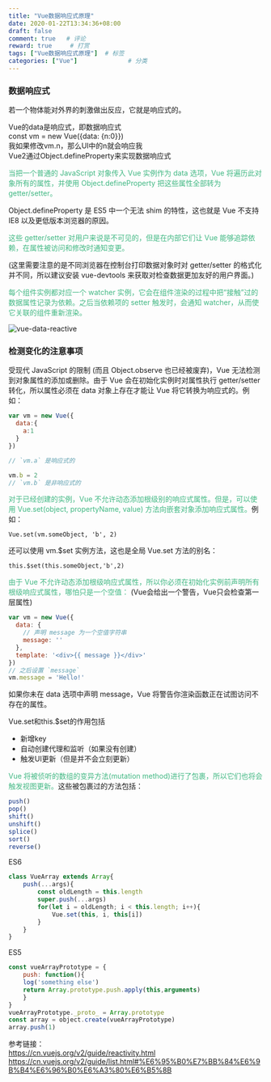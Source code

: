 ```yaml
---
title: "Vue数据响应式原理"
date: 2020-01-22T13:34:36+08:00
draft: false
comment: true   # 评论
reward: true	 # 打赏
tags: ["Vue数据响应式原理"]  # 标签
categories: ["Vue"]              # 分类
---
```

### 数据响应式

若一个物体能对外界的刺激做出反应，它就是响应式的。<br>

Vue的data是响应式，即数据响应式<br>
const vm = new Vue({data: {n:0}})<br>
我如果修改vm.n，那么UI中的n就会响应我<br>
Vue2通过Object.defineProperty来实现数据响应式<br>

<font color="#41B883">当把一个普通的 JavaScript 对象传入 Vue 实例作为 data 选项，Vue 将遍历此对象所有的属性，并使用 Object.defineProperty 把这些属性全部转为 getter/setter。
</font>

Object.defineProperty 是 ES5 中一个无法 shim 的特性，这也就是 Vue 不支持 IE8 以及更低版本浏览器的原因。

<font color="#41B883">这些 getter/setter 对用户来说是不可见的，但是在内部它们让 Vue 能够追踪依赖，在属性被访问和修改时通知变更。</font>

(这里需要注意的是不同浏览器在控制台打印数据对象时对 getter/setter 的格式化并不同，所以建议安装 vue-devtools 来获取对检查数据更加友好的用户界面。)

<font color="#41B883">每个组件实例都对应一个 watcher 实例，它会在组件渲染的过程中把“接触”过的数据属性记录为依赖。之后当依赖项的 setter 触发时，会通知 watcher，从而使它关联的组件重新渲染。</font>

![vue-data-reactive](/images/vue-data-reactive.png)


### 检测变化的注意事项


受现代 JavaScript 的限制 (而且 Object.observe 也已经被废弃)，Vue 无法检测到对象属性的添加或删除。由于 Vue 会在初始化实例时对属性执行 getter/setter 转化，所以属性必须在 data 对象上存在才能让 Vue 将它转换为响应式的。例如：

```js
var vm = new Vue({
  data:{
    a:1
  }
})

// `vm.a` 是响应式的

vm.b = 2
// `vm.b` 是非响应式的
```

<font color="#41B883">对于已经创建的实例，Vue 不允许动态添加根级别的响应式属性。但是，可以使用 Vue.set(object, propertyName, value) 方法向嵌套对象添加响应式属性。</font>例如：

`Vue.set(vm.someObject, 'b', 2)`

还可以使用 vm.$set 实例方法，这也是全局 Vue.set 方法的别名：

`this.$set(this.someObject,'b',2)`

<font color="#41B883">由于 Vue 不允许动态添加根级响应式属性，所以你必须在初始化实例前声明所有根级响应式属性，哪怕只是一个空值：</font>
(Vue会给出一个警告，Vue只会检查第一层属性)
```js
var vm = new Vue({
  data: {
    // 声明 message 为一个空值字符串
    message: ''
  },
  template: '<div>{{ message }}</div>'
})
// 之后设置 `message`
vm.message = 'Hello!'
```

如果你未在 data 选项中声明 message，Vue 将警告你渲染函数正在试图访问不存在的属性。

Vue.set和this.$set的作用包括

* 新增key
* 自动创建代理和监听（如果没有创建）
* 触发UI更新（但是并不会立刻更新）

<font color="#41B883">Vue 将被侦听的数组的变异方法(mutation method)进行了包裹，所以它们也将会触发视图更新。</font>这些被包裹过的方法包括：

```js
push()
pop()
shift()
unshift()
splice()
sort()
reverse()
```

ES6
```js
class VueArray extends Array{
    push(...args){
        const oldLength = this.length
        super.push(...args)
        for(let i = oldLength; i < this.length; i++){
            Vue.set(this, i, this[i])
        }
    }
}
```
ES5
```js
const vueArrayPrototype = {
    push: function(){
    log('something else')
    return Array.prototype.push.apply(this,arguments)
    }
}
vueArrayPrototype._proto_ = Array.prototype
const array = object.create(vueArrayPrototype)
array.push(1)
```
参考链接：<br>
https://cn.vuejs.org/v2/guide/reactivity.html<br>
https://cn.vuejs.org/v2/guide/list.html#%E6%95%B0%E7%BB%84%E6%9B%B4%E6%96%B0%E6%A3%80%E6%B5%8B

